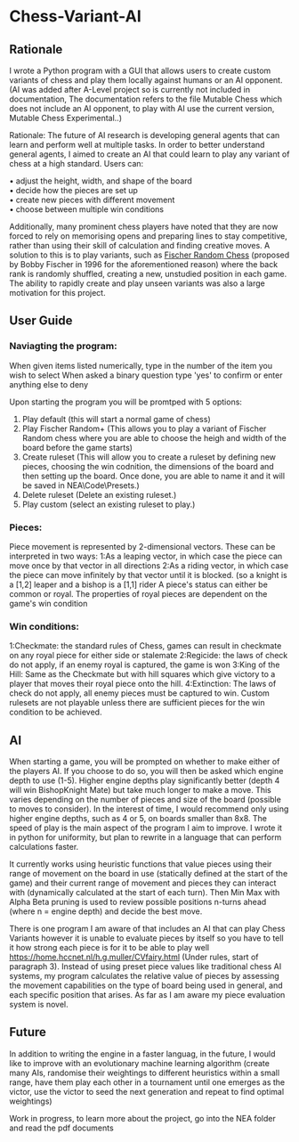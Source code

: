 # Chess-Variant-AI

## Rationale  

I wrote a Python program with a GUI that allows users to create custom variants of chess and play them locally against humans or an AI opponent. 
(AI was added after A-Level project so is currently not included in documentation, The documentation refers to the file Mutable Chess which does not include an AI opponent, to play with AI use the current version, Mutable Chess Experimental..)  

Rationale: The future of AI research is developing general agents that can learn and perform well at multiple tasks.  In order to better understand general agents, I aimed to create an AI that could learn to play any variant of chess at a high standard.
Users can:   
  
•	adjust the height, width, and shape of the board  
•	decide how the pieces are set up  
•	create new pieces with different movement  
•	choose between multiple win conditions  

Additionally, many prominent chess players have noted that they are now forced to rely on memorising opens and preparing lines to stay competitive, rather than using their skill of calculation and finding creative moves. A solution to this is to play variants, such as [Fischer Random Chess](https://en.wikipedia.org/wiki/Fischer_random_chess) (proposed by Bobby Fischer in 1996 for the aforementioned reason) where the back rank is randomly shuffled, creating a new, unstudied position in each game. The ability to rapidly create and play unseen variants was also a large motivation for this project.

## User Guide  

### Naviagting the program:  
When given items listed numerically, type in the number of the item you wish to select
When asked a binary question type 'yes' to confirm or enter anything else to deny

Upon starting the program you will be promtped with 5 options:  
1. Play default (this will start a normal game of chess)
2. Play Fischer Random+ (This allows you to play a variant of Fischer Random chess where you are able to choose the heigh and width of the board before the game starts)  
3. Create ruleset (This will allow you to create a ruleset by defining new pieces, choosing the win codnition, the dimensions of the board and then setting up the board. Once done, you are able to name it and it will be saved in NEA\Code\Presets.)   
4. Delete ruleset (Delete an existing ruleset.)  
5. Play custom  (select an existing ruleset to play.)

### Pieces:  
Piece movement is represented by 2-dimensional vectors. These can be interpreted in two ways:
1:As a leaping vector, in which case the piece can move once by that vector in all directions
2:As a riding vector, in which case the piece can move infinitely by that vector until it is blocked.
(so a knight is a [1,2] leaper and a bishop is a [1,1] rider
A piece's status can either be common or royal. The properties of royal pieces are dependent on the game's win condition

### Win conditions:  
1:Checkmate: the standard rules of Chess, games can result in checkmate on any royal piece for either side or stalemate
2:Regicide: the laws of check do not apply, if an enemy royal is captured, the game is won
3:King of the Hill: Same as the Checkmate but with hill squares which give victory to a player that moves their royal piece onto the hill.
4:Extinction: The laws of check do not apply, all enemy pieces must be captured to win.
Custom rulesets are not playable unless there are sufficient pieces for the win condition to be achieved.

## AI  

When starting a game, you will be prompted on whether to make either of the players AI.
If you choose to do so, you will then be asked which engine depth to use (1-5). Higher engine depths play significantly better (depth 4 will win BishopKnight Mate) but take much longer to make a move. This varies depending on the number of pieces and size of the board (possible to moves to consider). In the interest of time, I would recommend only using higher engine depths, such as 4 or 5, on boards smaller than 8x8. The speed of play is the main aspect of the program I aim to improve. I wrote it in python for uniformity, but plan to rewrite in a language that can perform calculations faster.  

It currently works using heuristic functions that value pieces using their range of movement on the board in use (statically defined at the start of the game) and their current range of movement and pieces they can interact with (dynamically calculated at the start of each turn). Then Min Max with Alpha Beta pruning is used to review possible positions n-turns ahead (where n = engine depth) and decide the best move.

There is one program I am aware of that includes an AI that can play Chess Variants however it is unable to evaluate pieces by itself so you have to tell it how strong each piece is for it to be able to play well https://home.hccnet.nl/h.g.muller/CVfairy.html (Under rules, start of paragraph 3). Instead of using preset piece values like traditional chess AI systems, my program calculates the relative value of pieces by assessing the movement capabilities on the type of board being used in general, and each specific position that arises. As far as I am aware my piece evaluation system is novel.

## Future  

In addition to writing the engine in a faster languag, in the future, I would like to improve with an evolutionary machine learning algorithm (create many AIs, randomise their weightings to different heuristics within a small range, have them play each other in a tournament until one emerges as the victor, use the victor to seed the next generation and repeat to find optimal weightings)

Work in progress, to learn more about the project, go into the NEA folder and read the pdf documents
